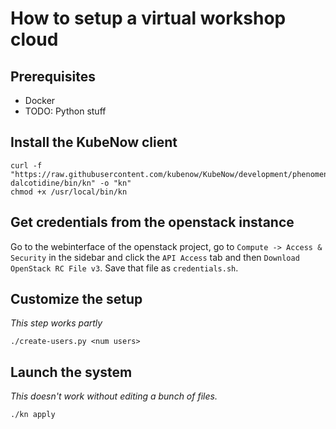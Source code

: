 # How to setup a virtual workshop cloud

## Prerequisites

- Docker
- TODO: Python stuff

## Install the KubeNow client

    curl -f "https://raw.githubusercontent.com/kubenow/KubeNow/development/phenomenal-dalcotidine/bin/kn" -o "kn"
    chmod +x /usr/local/bin/kn

## Get credentials from the openstack instance

Go to the webinterface of the openstack project, go to `Compute -> Access &
Security` in the sidebar and click the `API Access` tab and then `Download
OpenStack RC File v3`. Save that file as `credentials.sh`.

## Customize the setup

_This step works partly_

    ./create-users.py <num users>

## Launch the system

_This doesn't work without editing a bunch of files._

    ./kn apply
